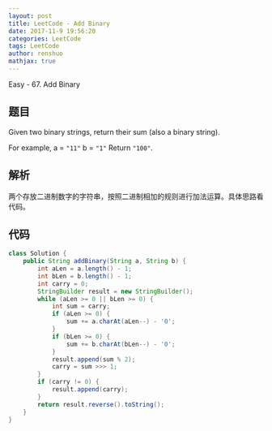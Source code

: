 ```yaml
---
layout: post
title: LeetCode - Add Binary
date: 2017-11-9 19:56:20
categories: LeetCode
tags: LeetCode
author: renshuo
mathjax: true
---
```


Easy - 67. Add Binary

<!--more-->

## 题目

Given two binary strings, return their sum (also a binary string).

For example,
a = `"11"`
b = `"1"`
Return `"100"`.

## 解析

两个存放二进制数字的字符串，按照二进制相加的规则进行加法运算。具体思路看代码。

## 代码

``` java
class Solution {
    public String addBinary(String a, String b) {
        int aLen = a.length() - 1;
        int bLen = b.length() - 1;
        int carry = 0;
        StringBuilder result = new StringBuilder();
        while (aLen >= 0 || bLen >= 0) {
            int sum = carry;
            if (aLen >= 0) {
                sum += a.charAt(aLen--) - '0';
            }
            if (bLen >= 0) {
                sum += b.charAt(bLen--) - '0';
            }
            result.append(sum % 2);
            carry = sum >>> 1;
        }
        if (carry != 0) {
            result.append(carry);
        }
        return result.reverse().toString();
    }
}
```